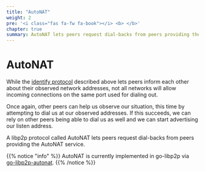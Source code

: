 ```yaml
---
title: "AutoNAT"
weight: 2
pre: '<i class="fas fa-fw fa-book"></i> <b> </b>'
chapter: true
summary: AutoNAT lets peers request dial-backs from peers providing the AutoNAT service.
---
```


# AutoNAT

While the [identify protocol][spec_identify] described above lets peers inform each other about their observed network addresses, not all networks will allow incoming connections on the same port used for dialing out.

Once again, other peers can help us observe our situation, this time by attempting to dial us at our observed addresses. If this succeeds, we can rely on other peers being able to dial us as well and we can start advertising our listen address.

A libp2p protocol called AutoNAT lets peers request dial-backs from peers providing the AutoNAT service.

{{% notice "info" %}}
AutoNAT is currently implemented in go-libp2p via [go-libp2p-autonat](https://github.com/libp2p/go-libp2p/tree/master/p2p/host/autonat).
{{% /notice %}}

[spec_identify]: https://github.com/libp2p/specs/tree/master/identify
